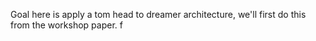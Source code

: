 Goal here is apply a tom head to dreamer architecture, we'll first do this from the workshop paper.    f